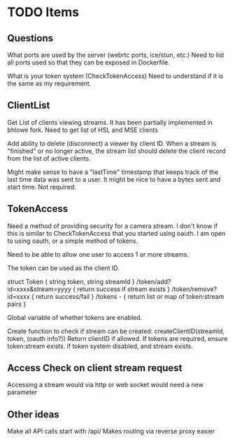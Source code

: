# TODO Items

## Questions
What ports are used by the server (webrtc ports, ice/stun, etc.)
Need to list all ports used so that they can be exposed in Dockerfile.

What is your token system (CheckTokenAccess) Need to understand if it is the same as my requirement.


## ClientList
Get List of clients viewing streams. It has been partially implemented in bhlowe fork.
Need to get list of HSL and MSE clients

Add ability to delete (disconnect) a viewer by client ID.
When a stream is "finished" or no longer active, the stream list should delete the client record from the list of active clients.

Might make sense to have a "lastTime" timestamp that keeps track of the last time data was sent to a user.
It might be nice to have a bytes sent and start time. Not required. 



## TokenAccess
Need a method of providing security for a camera stream.
I don't know if this is similar to CheckTokenAccess that you started using oauth.
I am open to using oauth, or a simple method of tokens.

Need to be able to allow one user to access 1 or more streams.

The token can be used as the client ID.

struct Token { string token, string streamId }
/token/add?id=xxxx&stream=yyyy  { return success if stream exists }
/token/remove?id=xxxx  { return success/fail } 
/tokens - { return list or map of token:stream pairs } 

Global variable of whether tokens are enabled. 

Create function to check if stream can be created:
createClientID(streamId, token, (oauth info?))
Return clientID if allowed. If tokens are required, ensure token:stream exists.
if token system disabled, and stream exists.





## Access Check on client stream request
Accessing a stream would via http or web socket would need a new parameter




## Other ideas
Make all API calls start with /api/ 
Makes routing via reverse proxy easier


